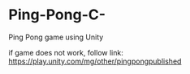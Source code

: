 # Ping-Pong-C-
Ping Pong game using Unity

if game does not work, follow link:
https://play.unity.com/mg/other/pingpongpublished

